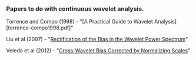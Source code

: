 ### Papers to do with continuous wavelet analysis.

Torrence and Compo (1998) - "[A Practical Guide to Wavelet Analysis][torrence-compo1998.pdf]"

Liu et al (2007) - "[Rectification of the Bias in the Wavelet Power Spectrum][liu-etal2007]"

Veleda et al (2012) - "[Cross-Wavelet Bias Corrected by Normalizing Scales][veleda-etal2012]"

[torrence-compo1998]: ./torrence-compo1998.pdf
[liu-etal2007]: ./liu-etal2007.pdf
[veleda-etal2012]: ./veleda-etal2012.pdf
